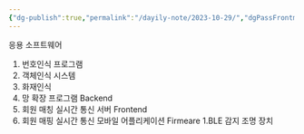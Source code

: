 ```yaml
---
{"dg-publish":true,"permalink":"/dayily-note/2023-10-29/","dgPassFrontmatter":true,"created":"2023-12-13T17:50:08.633+09:00","updated":"2023-12-14T17:54:30.458+09:00"}
---
```


응용 소프트웨어
1. 번호인식 프로그램
2. 객체인식 시스템
3. 화재인식
4. 망 확장 프로그램
Backend
1. 회원 매칭 실시간 통신 서버
Frontend
1. 회원 매핑 실시간 통신 모바일 어플리케이션
Firmeare
1.BLE 감지 조명 장치

